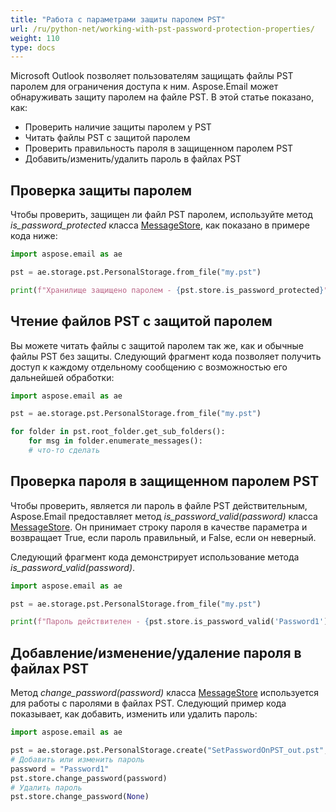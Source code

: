 ```yaml
---
title: "Работа с параметрами защиты паролем PST"
url: /ru/python-net/working-with-pst-password-protection-properties/
weight: 110
type: docs
---
```



Microsoft Outlook позволяет пользователям защищать файлы PST паролем для ограничения доступа к ним. Aspose.Email может обнаруживать защиту паролем на файле PST. В этой статье показано, как:

- Проверить наличие защиты паролем у PST
- Читать файлы PST с защитой паролем
- Проверить правильность пароля в защищенном паролем PST
- Добавить/изменить/удалить пароль в файлах PST
## **Проверка защиты паролем**

Чтобы проверить, защищен ли файл PST паролем, используйте метод *is_password_protected* класса [MessageStore](https://reference.aspose.com/email/python-net/aspose.email.storage.pst/messagestore/#messagestore-class), как показано в примере кода ниже: 

```py
import aspose.email as ae

pst = ae.storage.pst.PersonalStorage.from_file("my.pst")

print(f"Хранилище защищено паролем - {pst.store.is_password_protected}")
```

## **Чтение файлов PST с защитой паролем**

Вы можете читать файлы с защитой паролем так же, как и обычные файлы PST без защиты. Следующий фрагмент кода позволяет получить доступ к каждому отдельному сообщению с возможностью его дальнейшей обработки:

```py
import aspose.email as ae

pst = ae.storage.pst.PersonalStorage.from_file("my.pst")

for folder in pst.root_folder.get_sub_folders():
    for msg in folder.enumerate_messages():
    # что-то сделать
```
## **Проверка пароля в защищенном паролем PST**

Чтобы проверить, является ли пароль в файле PST действительным, Aspose.Email предоставляет метод *is_password_valid(password)* класса [MessageStore](https://reference.aspose.com/email/python-net/aspose.email.storage.pst/messagestore/#messagestore-class). Он принимает строку пароля в качестве параметра и возвращает True, если пароль правильный, и False, если он неверный.

Следующий фрагмент кода демонстрирует использование метода *is_password_valid(password)*.

```py
import aspose.email as ae

pst = ae.storage.pst.PersonalStorage.from_file("my.pst")

print(f"Пароль действителен - {pst.store.is_password_valid('Password1')}")
```

## **Добавление/изменение/удаление пароля в файлах PST**

Метод *change_password(password)* класса [MessageStore](https://reference.aspose.com/email/python-net/aspose.email.storage.pst/messagestore/#messagestore-class) используется для работы с паролями в файлах PST. Следующий пример кода показывает, как добавить, изменить или удалить пароль:

```py
import aspose.email as ae

pst = ae.storage.pst.PersonalStorage.create("SetPasswordOnPST_out.pst", ae.storage.pst.FileFormatVersion.UNICODE)
# Добавить или изменить пароль
password = "Password1"
pst.store.change_password(password)
# Удалить пароль
pst.store.change_password(None)
```
